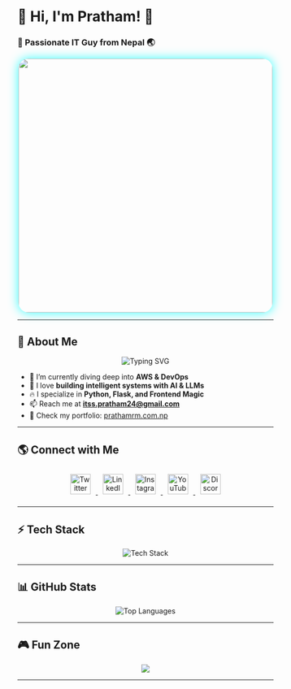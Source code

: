 # 🌟 Hi, I'm Pratham! 🌟
### 🚀 Passionate IT Guy from Nepal 🌏

<div align="center">
  <img src="https://media2.giphy.com/media/v1.Y2lkPTc5MGI3NjExejI1c25wcjQxN3hjc2ZhYm84d2Z1emxubWF5bDZ3OWtuZTM2MWoxeiZlcD12MV9pbnRlcm5hbF9naWZfYnlfaWQmY3Q9Zw/jBOOXxSJfG8kqMxT11/giphy.gif" width="500" style="border-radius: 20px; box-shadow: 0px 0px 20px rgba(0, 255, 255, 0.8);"/>
</div>

---

## 🚀 About Me
<p align="center">
  <img src="https://readme-typing-svg.demolab.com?font=Fira+Code&size=24&pause=1000&color=00FFFF&center=true&vCenter=true&multiline=false&width=600&lines=Debugging+is+my+cardio+💪;I+write+code+to+avoid+being+social+😅;My+bug+reports+are+better+than+my+life+updates+📝;Code+like+no+one+is+watching+👀;I+turn+coffee+into+code+☕️💻" alt="Typing SVG" />
</p>



- 🌱 I’m currently diving deep into **AWS & DevOps**  
- 🎯 I love **building intelligent systems with AI & LLMs**  
- 🔥 I specialize in **Python, Flask, and Frontend Magic**  
- 📫 Reach me at **itss.pratham24@gmail.com**  
- 📄 Check my portfolio: [prathamrm.com.np](https://prathamrm.com.np/)  

---

## 🌎 Connect with Me
<p align="center">
  <a href="https://twitter.com/prathamzer0" target="_blank">
    <img src="https://img.shields.io/badge/-Twitter-1DA1F2?logo=twitter&logoColor=white&style=for-the-badge" height="40" alt="Twitter" style="margin: 10px; transition: transform 0.3s;"/>
  </a>
  <a href="https://www.linkedin.com/in/pratham-r-55060327a/" target="_blank">
    <img src="https://img.shields.io/badge/-LinkedIn-0A66C2?logo=linkedin&logoColor=white&style=for-the-badge" height="40" alt="LinkedIn" style="margin: 10px; transition: transform 0.3s;"/>
  </a>
  <a href="https://www.instagram.com/pratham__hi/" target="_blank">
    <img src="https://img.shields.io/badge/-Instagram-E4405F?logo=instagram&logoColor=white&style=for-the-badge" height="40" alt="Instagram" style="margin: 10px; transition: transform 0.3s;"/>
  </a>
  <a href="https://www.youtube.com/@prathamknight" target="_blank">
    <img src="https://img.shields.io/badge/-YouTube-FF0000?logo=youtube&logoColor=white&style=for-the-badge" height="40" alt="YouTube" style="margin: 10px; transition: transform 0.3s;"/>
  </a>
  <a href="https://discord.gg/ncUtKUzZ" target="_blank">
    <img src="https://img.shields.io/badge/-Discord-7289DA?logo=discord&logoColor=white&style=for-the-badge" height="40" alt="Discord" style="margin: 10px; transition: transform 0.3s;"/>
  </a>
</p>



---

## ⚡ Tech Stack
<p align="center">
  <img src="https://skillicons.dev/icons?i=python,django,flask,php,html,css,js,react,tailwind,aws,docker,mysql,firebase,git,figma,tensorflow,sklearn" alt="Tech Stack" />
</p>

---

## 📊 GitHub Stats
<p align="center">
  <img src="https://github-readme-stats.vercel.app/api/top-langs/?username=hipratham&layout=compact&theme=tokyonight" alt="Top Languages" />
</p>

---


## 🎮 Fun Zone
<p align="center">
  <img src="https://readme-typing-svg.demolab.com?font=Fira+Code&size=20&pause=1000&color=FFD700&center=true&width=500&lines=I+am+an+AI+whisperer+🧠;My+code+compiles+on+the+first+try+...+Just+Kidding!+😜;Code+is+like+a+chocolate+bar+🍫;I+don%27t+debug,+I+solve+cases+🕵️‍♂️;My+keyboard+is+my+weapon+⚔️;Every+bug+is+a+new+adventure+🎢;I+write+code+faster+than+I+think+😎;If+I+were+an+algorithm,+I%27d+be+a+search+function+🔍;I+can%27t+promise+you+the+world,+but+I+can+promise+you+clean+code+🌍;Ctrl+C+and+Ctrl+V+are+my+best+friends+🤝;" />
</p>



---

